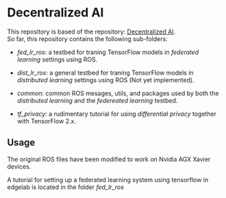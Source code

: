 # Decentralized AI

This repository is based of the repository: [Decentralized AI](https://github.com/aidotse/DecentralizedAI).  
So far, this repository contains the following sub-folders:

* _fed_lr_ros_: a testbed for traning TensorFlow models in *federated learning* settings using ROS.

* _dist_lr_ros_: a general testbed for traning TensorFlow models in *distributed learning* settings using ROS (Not yet implemented).

* _common_: common ROS mesages, utils, and packages used by both the *distributed learning* and the *federeated learning* testbed.

* _tf_privacy_: a rudimentary tutorial for using _differential privacy_ together with TensorFlow 2.x.

## Usage

The original ROS files have been modified to work on Nvidia AGX Xavier devices.

A tutorial for setting up a federated learning system using tensorflow in edgelab is located in the folder _fed_lr_ros_



